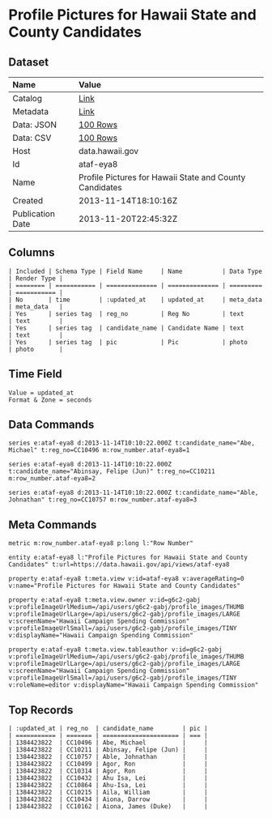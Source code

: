 # Profile Pictures for Hawaii State and County Candidates

## Dataset

| Name | Value |
| :--- | :---- |
| Catalog | [Link](https://catalog.data.gov/dataset/profile-pictures-for-hawaii-state-and-county-candidates-2992b) |
| Metadata | [Link](https://data.hawaii.gov/api/views/ataf-eya8) |
| Data: JSON | [100 Rows](https://data.hawaii.gov/api/views/ataf-eya8/rows.json?max_rows=100) |
| Data: CSV | [100 Rows](https://data.hawaii.gov/api/views/ataf-eya8/rows.csv?max_rows=100) |
| Host | data.hawaii.gov |
| Id | ataf-eya8 |
| Name | Profile Pictures for Hawaii State and County Candidates |
| Created | 2013-11-14T18:10:16Z |
| Publication Date | 2013-11-20T22:45:32Z |

## Columns

```ls
| Included | Schema Type | Field Name     | Name           | Data Type | Render Type |
| ======== | =========== | ============== | ============== | ========= | =========== |
| No       | time        | :updated_at    | updated_at     | meta_data | meta_data   |
| Yes      | series tag  | reg_no         | Reg No         | text      | text        |
| Yes      | series tag  | candidate_name | Candidate Name | text      | text        |
| Yes      | series tag  | pic            | Pic            | photo     | photo       |
```

## Time Field

```ls
Value = updated_at
Format & Zone = seconds
```

## Data Commands

```ls
series e:ataf-eya8 d:2013-11-14T10:10:22.000Z t:candidate_name="Abe, Michael" t:reg_no=CC10496 m:row_number.ataf-eya8=1

series e:ataf-eya8 d:2013-11-14T10:10:22.000Z t:candidate_name="Abinsay, Felipe (Jun)" t:reg_no=CC10211 m:row_number.ataf-eya8=2

series e:ataf-eya8 d:2013-11-14T10:10:22.000Z t:candidate_name="Able, Johnathan" t:reg_no=CC10757 m:row_number.ataf-eya8=3
```

## Meta Commands

```ls
metric m:row_number.ataf-eya8 p:long l:"Row Number"

entity e:ataf-eya8 l:"Profile Pictures for Hawaii State and County Candidates" t:url=https://data.hawaii.gov/api/views/ataf-eya8

property e:ataf-eya8 t:meta.view v:id=ataf-eya8 v:averageRating=0 v:name="Profile Pictures for Hawaii State and County Candidates"

property e:ataf-eya8 t:meta.view.owner v:id=g6c2-gabj v:profileImageUrlMedium=/api/users/g6c2-gabj/profile_images/THUMB v:profileImageUrlLarge=/api/users/g6c2-gabj/profile_images/LARGE v:screenName="Hawaii Campaign Spending Commission" v:profileImageUrlSmall=/api/users/g6c2-gabj/profile_images/TINY v:displayName="Hawaii Campaign Spending Commission"

property e:ataf-eya8 t:meta.view.tableauthor v:id=g6c2-gabj v:profileImageUrlMedium=/api/users/g6c2-gabj/profile_images/THUMB v:profileImageUrlLarge=/api/users/g6c2-gabj/profile_images/LARGE v:screenName="Hawaii Campaign Spending Commission" v:profileImageUrlSmall=/api/users/g6c2-gabj/profile_images/TINY v:roleName=editor v:displayName="Hawaii Campaign Spending Commission"
```

## Top Records

```ls
| :updated_at | reg_no  | candidate_name        | pic | 
| =========== | ======= | ===================== | === | 
| 1384423822  | CC10496 | Abe, Michael          |     | 
| 1384423822  | CC10211 | Abinsay, Felipe (Jun) |     | 
| 1384423822  | CC10757 | Able, Johnathan       |     | 
| 1384423822  | CC10499 | Agor, Ron             |     | 
| 1384423822  | CC10314 | Agor, Ron             |     | 
| 1384423822  | CC10432 | Ahu Isa, Lei          |     | 
| 1384423822  | CC10864 | Ahu-Isa, Lei          |     | 
| 1384423822  | CC10215 | Aila, William         |     | 
| 1384423822  | CC10434 | Aiona, Darrow         |     | 
| 1384423822  | CC10162 | Aiona, James (Duke)   |     | 
```